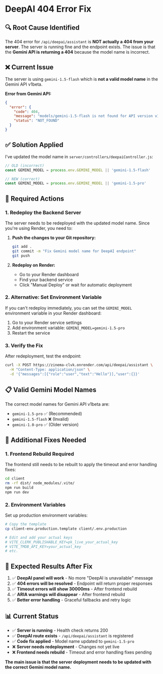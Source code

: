 # DeepAI 404 Error Fix

## 🔍 **Root Cause Identified**

The 404 error for `/api/deepai/assistant` is **NOT actually a 404 from your server**. The server is running fine and the endpoint exists. The issue is that the **Gemini API is returning a 404** because the model name is incorrect.

## ❌ **Current Issue**

The server is using `gemini-1.5-flash` which is **not a valid model name** in the Gemini API v1beta.

**Error from Gemini API:**
```json
{
  "error": {
    "code": 404,
    "message": "models/gemini-1.5-flash is not found for API version v1beta, or is not supported for generateContent.",
    "status": "NOT_FOUND"
  }
}
```

## ✅ **Solution Applied**

I've updated the model name in `server/controllers/deepaiController.js`:

```javascript
// OLD (incorrect)
const GEMINI_MODEL = process.env.GEMINI_MODEL || 'gemini-1.5-flash'

// NEW (correct)
const GEMINI_MODEL = process.env.GEMINI_MODEL || 'gemini-1.5-pro'
```

## 🚀 **Required Actions**

### 1. **Redeploy the Backend Server**

The server needs to be redeployed with the updated model name. Since you're using Render, you need to:

1. **Push the changes to your Git repository:**
   ```bash
   git add .
   git commit -m "Fix Gemini model name for DeepAI endpoint"
   git push
   ```

2. **Redeploy on Render:**
   - Go to your Render dashboard
   - Find your backend service
   - Click "Manual Deploy" or wait for automatic deployment

### 2. **Alternative: Set Environment Variable**

If you can't redeploy immediately, you can set the `GEMINI_MODEL` environment variable in your Render dashboard:

1. Go to your Render service settings
2. Add environment variable: `GEMINI_MODEL=gemini-1.5-pro`
3. Restart the service

### 3. **Verify the Fix**

After redeployment, test the endpoint:

```bash
curl -X POST https://zinema-clvk.onrender.com/api/deepai/assistant \
  -H "Content-Type: application/json" \
  -d '{"messages":[{"role":"user","text":"Hello"}],"user":{}}'
```

## 📋 **Valid Gemini Model Names**

The correct model names for Gemini API v1beta are:
- `gemini-1.5-pro` ✅ (Recommended)
- `gemini-1.5-flash` ❌ (Invalid)
- `gemini-1.0-pro` ✅ (Older version)

## 🔧 **Additional Fixes Needed**

### 1. **Frontend Rebuild Required**
The frontend still needs to be rebuilt to apply the timeout and error handling fixes:

```bash
cd client
rm -rf dist/ node_modules/.vite/
npm run build
npm run dev
```

### 2. **Environment Variables**
Set up production environment variables:

```bash
# Copy the template
cp client-env.production.template client/.env.production

# Edit and add your actual keys
# VITE_CLERK_PUBLISHABLE_KEY=pk_live_your_actual_key
# VITE_TMDB_API_KEY=your_actual_key
# etc.
```

## 🎯 **Expected Results After Fix**

1. ✅ **DeepAI panel will work** - No more "DeepAI is unavailable" message
2. ✅ **404 errors will be resolved** - Endpoint will return proper responses
3. ✅ **Timeout errors will show 30000ms** - After frontend rebuild
4. ✅ **ARIA warnings will disappear** - After frontend rebuild
5. ✅ **Better error handling** - Graceful fallbacks and retry logic

## 📊 **Current Status**

- ✅ **Server is running** - Health check returns 200
- ✅ **DeepAI route exists** - `/api/deepai/assistant` is registered
- ✅ **Code fix applied** - Model name updated to `gemini-1.5-pro`
- ❌ **Server needs redeployment** - Changes not yet live
- ❌ **Frontend needs rebuild** - Timeout and error handling fixes pending

**The main issue is that the server deployment needs to be updated with the correct Gemini model name.**

